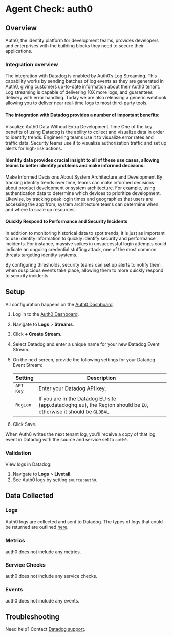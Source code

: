 # Agent Check: auth0

## Overview

Auth0, the identity platform for development teams, provides developers and enterprises with the building blocks they need to secure their applications.


### Integration overview

The integration with Datadog is enabled by Auth0’s Log Streaming. This capability works by sending batches of log events as they are generated in Auth0, giving customers up-to-date information about their Auth0 tenant. Log streaming is capable of delivering 10X more logs, and guarantees delivery with error handling. Today we are also releasing a generic webhook allowing you to deliver near real-time logs to most third-party tools.


#### The integration with Datadog provides a number of important benefits:

Visualize Auth0 Data Without Extra Development Time
One of the key benefits of using Datadog is the ability to collect and visualize data in order to identify trends. Engineering teams use it to visualize error rates and traffic data. Security teams use it to visualize authorization traffic and set up alerts for high-risk actions.


#### Identity data provides crucial insight to all of these use cases, allowing teams to better identify problems and make informed decisions.

Make Informed Decisions About System Architecture and Development
By tracking identity trends over time, teams can make informed decisions about product development or system architecture. For example, using authentication data to determine which devices to prioritize development. Likewise, by tracking peak login times and geographies that users are accessing the app from, system architecture teams can determine when and where to scale up resources.


####  Quickly Respond to Performance and Security Incidents

In addition to monitoring historical data to spot trends, it is just as important to use identity information to quickly identify security and performance incidents. For instance, massive spikes in unsuccessful login attempts could indicate an ongoing credential stuffing attack, one of the most common threats targeting identity systems.

By configuring thresholds, security teams can set up alerts to notify them when suspicious events take place, allowing them to more quickly respond to security incidents.



## Setup

All configuration happens on the [Auth0 Dashboard][2]. 

1. Log in to the [Auth0 Dashboard][2].
2. Navigate to **Logs** > **Streams**.
3. Click **+ Create Stream**.
4. Select Datadog and enter a unique name for your new Datadog Event Stream.
5. On the next screen, provide the following settings for your Datadog Event Stream:


    | Setting     	   | Description                                                |
    | ---------------- | ---------------------------------------------------------- |
    | `API Key`        | Enter your [Datadog API key][4]. 							|
    | `Region` 		   | If you are in the Datadog EU site (app.datadoghq.eu), the Region should be `EU`, otherwise it should be `GLOBAL`   |

	
6. Click Save.

When Auth0 writes the next tenant log, you'll receive a copy of that log event in Datadog with the source and service set to `auth0`.

### Validation

View logs in Datadog:

1. Navigate to **Logs** > **Livetail**.
2. See Auth0 logs by setting `source:auth0`.

## Data Collected

### Logs
Auth0 logs are collected and sent to Datadog. The types of logs that could be returned are outlined [here][5].

### Metrics

auth0 does not include any metrics.

### Service Checks

auth0 does not include any service checks.

### Events

auth0 does not include any events.

## Troubleshooting

Need help? Contact [Datadog support][1].

[1]: https://docs.datadoghq.com/help/
[2]: https://manage.auth0.com
[4]: https://app.datadoghq.com/account/settings#api
[5]: https://auth0.com/docs/logs/references/log-event-type-codes
